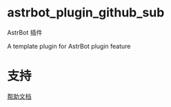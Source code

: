 # astrbot_plugin_github_sub

AstrBot 插件

A template plugin for AstrBot plugin feature

# 支持

[帮助文档](https://astrbot.app)
